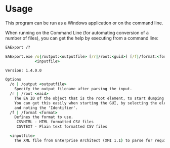 # Usage

This program can be run as a Windows application or on the command line.

When running on the Command Line (for automating conversion of a number of
files), you can get the help by executing from a command line:

```cmd
EAExport /?

EAExport.exe /o|/output:<outputfile> [/r|/root:<guid>] [/f|/format:<format>]
             <inputfile>

Version: 1.4.0.0

Options
  /o | /output <outputfile>
    Specify the output filename after parsing the input.
  /r | /root <eaid>
    The EA ID of the object that is the root element, to start dumping from.
    You can get this easily when starting the GUI, by selecting the element
    and noting the 'Identifier'.
  /f | /format <format>
    Defines the format to use.
     CSVHTML - HTML formatted CSV files
     CSVTEXT - Plain text formatted CSV files

  <inputfile>
    The XML file from Enterprise Architect (XMI 1.1) to parse for requirements.
```
